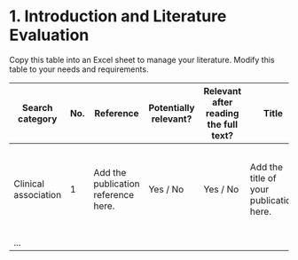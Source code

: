 # 1\. Introduction and Literature Evaluation

Copy this table into an Excel sheet to manage your literature. Modify this table to your needs and requirements.

| Search category | No. | Reference | Potentially relevant? | Relevant after reading the full text? | Title | PUI/PMID | Abstract | Comment | Name of device | Clinical performance & benefits | User experience | Risks |
| --------------- | --- | --------- | --------------------- | ------------------------------------- | ----- | -------- | -------- | ------- | -------------- | ------------------------------- | --------------- | ----- |
| Clinical association | 1 | Add the publication reference here. | Yes / No | Yes / No | Add the title of your publication here. | Add the PubMed ID here. | Copy paste the abstract here. | Add your comments here. | Name of your device, a similar device or the equivalent device | List the clinical performance parameters. | List usability related information. | Lists risks mentioned in the publication. |
| ... |  |  |  |  |  |  |  |  |  |  |  |  |
